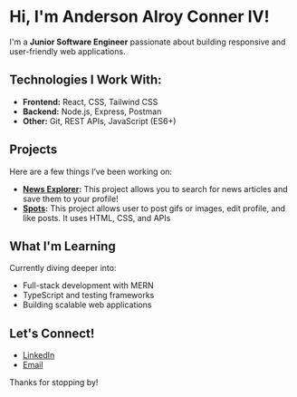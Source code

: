 # Hi, I'm Anderson Alroy Conner IV!

I'm a **Junior Software Engineer** passionate about building responsive and user-friendly web applications.

## Technologies I Work With:
- **Frontend:** React, CSS, Tailwind CSS
- **Backend:** Node.js, Express, Postman
- **Other:** Git, REST APIs, JavaScript (ES6+)

## Projects
Here are a few things I’ve been working on:
- **[News Explorer](https://github.com/AndersonConne/se_project_final):** This project allows you to search for news articles and save them to your profile!
- **[Spots](https://github.com/AndersonConne/se_project_spots):** This project allows user to post gifs or images, edit profile, and like posts. It uses HTML, CSS, and APIs

## What I'm Learning
Currently diving deeper into:
- Full-stack development with MERN
- TypeScript and testing frameworks
- Building scalable web applications

## Let's Connect!
- [LinkedIn](https://www.linkedin.com/me?trk=p_mwlite_feed-secondary_nav)
- [Email](andersonconne12@gmail.com)

Thanks for stopping by!

